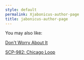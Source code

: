 ```yaml
---
style: default
permalink: Xjabonicus-author-page
title: jabonicus-author-page
---
```

You may also like:

[Don't Worry About It](http://scp-wiki.net/don-tworryaboutit)

[SCP-982: Chicago Loop](http://scp-wiki.net/scp-982)
